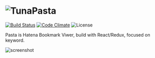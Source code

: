 # ![TunaPasta](https://raw.githubusercontent.com/bokuweb/tuna_pasta/add_test/docs/logo.png)

[![Build Status](https://travis-ci.org/bokuweb/tuna_pasta.svg?branch=master)](https://travis-ci.org/bokuweb/tuna_pasta)
[![Code Climate](https://codeclimate.com/github/bokuweb/tuna_pasta/badges/gpa.svg)](https://codeclimate.com/github/bokuweb/tuna_pasta)
![License](http://img.shields.io/npm/l/object.assign.svg)


Pasta is Hatena Bookmark Viwer, build with React/Redux, focused on keyword.


![screenshot](https://raw.githubusercontent.com/bokuweb/tuna_pasta/add_test/docs/screenshot.png)

